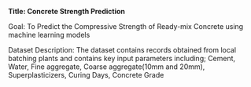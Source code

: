 **Title: Concrete Strength Prediction**

Goal:
To Predict the Compressive Strength of Ready-mix Concrete using machine learning models

Dataset Description:
The dataset contains records obtained from local batching plants and contains key input parameters including; Cement, Water, Fine aggregate, Coarse aggregate(10mm and 20mm), Superplasticizers, Curing Days, Concrete Grade

